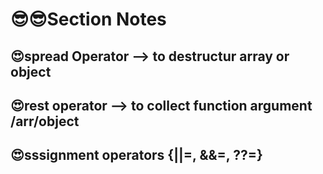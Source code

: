 # 😎😎Section Notes

## 😍spread Operator --> to destructur array or object

## 😍rest operator --> to collect function argument /arr/object

## 😍sssignment operators {||=, &&=, ??=}
